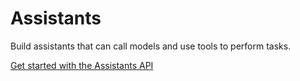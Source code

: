 # Assistants

Build assistants that can call models and use tools to perform tasks.

[Get started with the Assistants API](/docs/assistants)
